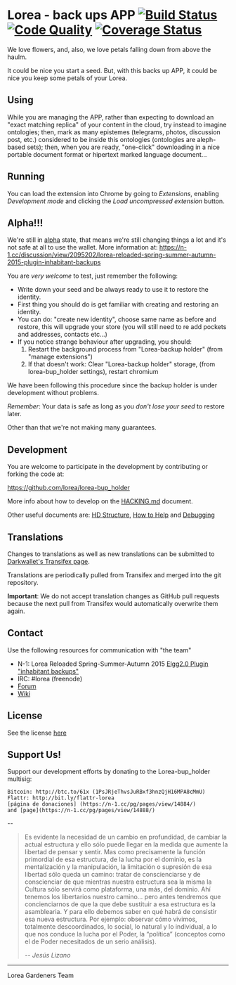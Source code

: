 Lorea - back ups APP [![Build Status](https://drone.io/github.com/darkwallet/darkwallet/status.png)](https://drone.io/github.com/darkwallet/darkwallet/latest) [![Code Quality](https://codeclimate.com/github/darkwallet/darkwallet.png)](https://codeclimate.com/github/darkwallet/darkwallet) [![Coverage Status](https://coveralls.io/repos/darkwallet/darkwallet/badge.png?branch=develop)](https://coveralls.io/r/darkwallet/darkwallet?branch=develop)
===========

We love flowers, and, also, we love petals falling down from above the haulm.

It could be nice you start a seed. But, with this backs up APP, it could be nice you keep some petals of your Lorea.

Using
------------
While you are managing the APP, rather than expecting to download an "exact matching replica" of your content in the cloud, try instead to imagine ontologies; then, mark as many epistemes (telegrams, photos, discussion post, etc.) considered to be inside this ontologies (ontologies are aleph-based sets); then, when you are ready, "one-click" downloading in a nice portable document format or hipertext marked language document...

Running
-----------

You can load the extension into Chrome by going to _Extensions_, enabling _Development mode_ and clicking the _Load uncompressed extension_ button.


Alpha!!!
-----------
We're still in [alpha](http://en.wikipedia.org/wiki/Software_release_life_cycle#Alpha) state, that means we're still changing things a lot and it's not safe at all to use the wallet.
More information at: https://n-1.cc/discussion/view/2095202/lorea-reloaded-spring-summer-autumn-2015-plugin-inhabitant-backups

You are *very welcome* to test, just remember the following:
 * Write down your seed and be always ready to use it to restore the identity.
 * First thing you should do is get familiar with creating and restoring an identity.
 * You can do: "create new identity", choose same name as before and restore, this will upgrade your store (you will still need to re add pockets and addresses, contacts etc...)
 * If you notice strange behaviour after upgrading, you should:
    1. Restart the background process from "Lorea-backup holder" (from "manage extensions")
    2. If that doesn't work: Clear "Lorea-backup holder" storage, (from lorea-bup_holder settings), restart chromium

We have been following this procedure since the backup holder is under development without problems.

*Remember*: Your data is safe as long as you *don't lose your seed* to restore later.

Other than that we're not making many guarantees.


Development
-----------
You are welcome to participate in the development by contributing or forking the code at:

<https://github.com/lorea/lorea-bup_holder>

More info about how to develop on the [HACKING.md](HACKING.md) document.

Other useful documents are: [HD Structure](https://wiki.unsystem.net/en/index.php/DarkWallet/HDWallet), [How to Help](https://wiki.unsystem.net/en/index.php/DarkWallet/HowToHelp) and [Debugging](https://wiki.unsystem.net/en/index.php/DarkWallet/Debug)


Translations
-----------
Changes to translations as well as new translations can be submitted to [Darkwallet's Transifex page](https://www.transifex.com/projects/p/lorea/lorea-bup_holder).

Translations are periodically pulled from Transifex and merged into the git repository.

**Important**: We do not accept translation changes as GitHub pull requests because the next pull from Transifex would automatically overwrite them again.


Contact
-----------

Use the following resources for communication with "the team"

* N-1: Lorea Reloaded Spring-Summer-Autumn 2015 [Elgg2.0 Plugin "inhabitant backups"](https://n-1.cc/tasks/view/2095737/lorea-reloaded-spring-summer-autumn-2015-plugin-inhabitant-backups)
* IRC: #lorea (freenode)
* [Forum](https://n-1.cc/g/lorea+code)
* [Wiki](https://n-1.cc/dokuwiki/17605/doku.php?id=webpg)


License
------------
See the license [here](COPYRIGHT)

Support Us!
------------

Support our development efforts by donating to the Lorea-bup_holder multisig:

    Bitcoin: http://btc.to/61x (1PsJRjeThvsJuRBxf3hnzQjH16MPA8cMmU)
    Flattr: http://bit.ly/flattr-lorea
    [página de donaciones] (https://n-1.cc/pg/pages/view/14884/)
    and [page](https://n-1.cc/pg/pages/view/14888/)


--

> Es evidente la necesidad de un cambio en
profundidad, de cambiar la actual estructura y ello sólo
puede llegar en la medida que aumente la libertad de
pensar y sentir. Mas como precisamente la función primordial
de esa estructura, de la lucha por el dominio, es
la mentalización y la manipulación, la limitación o
supresión de esa libertad sólo queda un camino: tratar de
conscienciarse y de conscienciar de que mientras nuestra
estructura sea la misma la Cultura sólo servirá como plataforma,
una más, del dominio. Ahí tenemos los libertarios
nuestro camino… pero antes tendremos que concienciarnos
de que la que debe sustituir a esa estructura
es la asamblearia. Y para ello debemos saber en qué
habrá de consistir esa nueva estructura. Por ejemplo:
observar cómo vivimos, totalmente descoordinados, lo
social, lo natural y lo individual, a lo que nos conduce la
lucha por el Poder, la “política” (conceptos como el de
Poder necesitados de un serio análisis).
>
> -- <cite>Jesús Lizano</cite>

- - -

Lorea Gardeners Team
